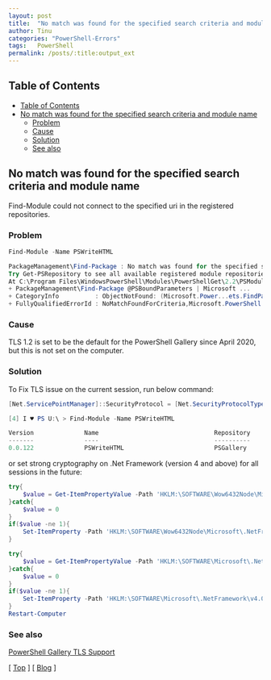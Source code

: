 ```yaml
---
layout: post
title:  "No match was found for the specified search criteria and module name"
author: Tinu
categories: "PowerShell-Errors"
tags:   PowerShell
permalink: /posts/:title:output_ext
---
```


## Table of Contents

- [Table of Contents](#table-of-contents)
- [No match was found for the specified search criteria and module name](#no-match-was-found-for-the-specified-search-criteria-and-module-name)
  - [Problem](#problem)
  - [Cause](#cause)
  - [Solution](#solution)
  - [See also](#see-also)

## No match was found for the specified search criteria and module name

Find-Module could not connect to the specified uri in the registered repositories.

### Problem

````powershell
Find-Module -Name PSWriteHTML

PackageManagement\Find-Package : No match was found for the specified search criteria and module name 'PSWriteHTML'.
Try Get-PSRepository to see all available registered module repositories.
At C:\Program Files\WindowsPowerShell\Modules\PowerShellGet\2.2\PSModule.psm1:8871 char:9
+ PackageManagement\Find-Package @PSBoundParameters | Microsoft ...
+ CategoryInfo          : ObjectNotFound: (Microsoft.Power...ets.FindPackage:FindPackage) [Find-Package], Exception
+ FullyQualifiedErrorId : NoMatchFoundForCriteria,Microsoft.PowerShell.PackageManagement.Cmdlets.FindPackage
````

### Cause

TLS 1.2 is set to be the default for the PowerShell Gallery since April 2020, but this is not set on the computer.

### Solution

To Fix TLS issue on the current session, run below command:

````powershell
[Net.ServicePointManager]::SecurityProtocol = [Net.SecurityProtocolType]::Tls12
````

````powershell
[4] I ♥ PS U:\ > Find-Module -Name PSWriteHTML

Version              Name                                Repository           Description
-------              ----                                ----------           -----------
0.0.122              PSWriteHTML                         PSGallery            Module that allows creating HTML content/reports ...
````

or set strong cryptography on .Net Framework (version 4 and above) for all sessions in the future:

````powershell
try{
    $value = Get-ItemPropertyValue -Path 'HKLM:\SOFTWARE\Wow6432Node\Microsoft\.NetFramework\v4.0.30319' -Name 'SchUseStrongCrypto'
}catch{
    $value = 0
}
if($value -ne 1){
    Set-ItemProperty -Path 'HKLM:\SOFTWARE\Wow6432Node\Microsoft\.NetFramework\v4.0.30319' -Name 'SchUseStrongCrypto' -Value '1' -Type DWord
}

try{
    $value = Get-ItemPropertyValue -Path 'HKLM:\SOFTWARE\Microsoft\.NetFramework\v4.0.30319' -Name 'SchUseStrongCrypto'
}catch{
    $value = 0
}
if($value -ne 1){
    Set-ItemProperty -Path 'HKLM:\SOFTWARE\Microsoft\.NetFramework\v4.0.30319' -Name 'SchUseStrongCrypto' -Value '1' -Type DWord
}
Restart-Computer
````

### See also

[PowerShell Gallery TLS Support](https://devblogs.microsoft.com/powershell/powershell-gallery-tls-support/)

[ [Top](#table-of-contents) ] [ [Blog](../categories.html) ]
